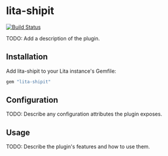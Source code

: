 # lita-shipit

[![Build Status](https://travis-ci.org/dpritchett/lita-shipit.png?branch=master)](https://travis-ci.org/dpritchett/lita-shipit)

TODO: Add a description of the plugin.

## Installation

Add lita-shipit to your Lita instance's Gemfile:

``` ruby
gem "lita-shipit"
```

## Configuration

TODO: Describe any configuration attributes the plugin exposes.

## Usage

TODO: Describe the plugin's features and how to use them.
